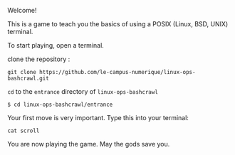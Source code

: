 Welcome!

This is a game to teach you the basics of using a POSIX (Linux, BSD, UNIX) terminal.

To start playing, open a terminal.

clone the repository :

```
git clone https://github.com/le-campus-numerique/linux-ops-bashcrawl.git
```

`cd` to the `entrance` directory of `linux-ops-bashcrawl`

```
$ cd linux-ops-bashcrawl/entrance
```

Your first move is very important.
Type this into your terminal:

```
cat scroll
```

You are now playing the game.
May the gods save you.
